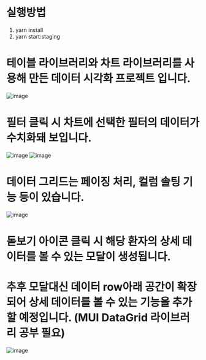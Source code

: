 # 실행방법

1. yarn install
2. yarn start:staging


# 테이블 라이브러리와 차트 라이브러리를 사용해 만든 데이터 시각화 프로젝트 입니다.

![image](https://user-images.githubusercontent.com/76252074/155842578-6161ac8b-4c35-4630-9650-6963e372f16c.png)

# 필터 클릭 시 차트에 선택한 필터의 데이터가 수치화돼 보입니다.
![image](https://user-images.githubusercontent.com/76252074/155842619-77c85467-7b42-428c-9bc7-9f8db0c7e13c.png)
![image](https://user-images.githubusercontent.com/76252074/155842651-039437d2-d0d7-4d2b-8846-99f6c046ba93.png)


# 데이터 그리드는 페이징 처리, 컬럼 솔팅 기능 등이 있습니다.
![image](https://user-images.githubusercontent.com/76252074/155842665-1d86975c-3247-479c-a0ca-de867bb52f33.png)

# 돋보기 아이콘 클릭 시 해당 환자의 상세 데이터를 볼 수 있는 모달이 생성됩니다.
# 추후 모달대신 데이터 row아래 공간이 확장되어 상세 데이터를 볼 수 있는 기능을 추가 할 예정입니다. (MUI DataGrid 라이브러리 공부 필요)
![image](https://user-images.githubusercontent.com/76252074/155842681-26f9b1e7-5c00-49b0-a095-63d82d0b07e7.png)
